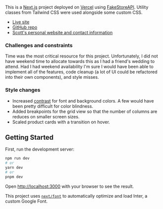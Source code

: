 This is a [Next.js](https://nextjs.org/) project deployed on [Vercel](https://vercel.com/) using [FakeStoreAPI](https://fakestoreapi.com/docs). Utility classes from Tailwind CSS were used alongside some custom CSS.

- [Live site](https://ubiquiti-productivity-tool.vercel.app/)
- [GitHub repo](https://github.com/scottmcook/ubiquiti-productivity-tool)
- [Scott's personal website and contact information](https://runnincode.com/)

### Challenges and constraints

Time was the most critical resource for this project. Unfortunately, I did not have weekend time to allocate towards this as I had a friend's wedding to attend. Had I had weekend availability I'm sure I would have been able to implement all of the features, code cleanup (a lot of UI could be refactored into their own components), and style misses.

### Style changes

- Increased [contrast](https://webaim.org/resources/contrastchecker/) for font and background colors. A few would have been pretty difficult for color blindness.
- Added breakpoints for the grid view so that the number of columns are reduces on smaller screen sizes.
- Scaled product cards with a transition on hover.

## Getting Started

First, run the development server:

```bash
npm run dev
# or
yarn dev
# or
pnpm dev
```

Open [http://localhost:3000](http://localhost:3000) with your browser to see the result.

This project uses [`next/font`](https://nextjs.org/docs/basic-features/font-optimization) to automatically optimize and load Inter, a custom Google Font.
